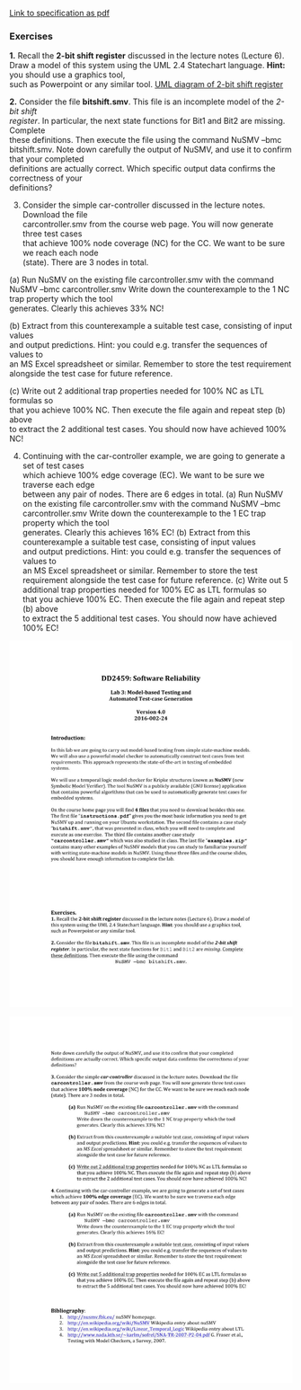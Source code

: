 [Link to specification as pdf](misc/DD2459-lab3_2016.pdf)



### Exercises
**1.** Recall	the	**2-bit	shift	register** discussed	in	the	lecture	notes	(Lecture	6).	Draw	a	model	of
this	system	using	the	UML	2.4	Statechart	language.	**Hint:**	you	should	use	a graphics	tool,	
such	as	Powerpoint	or	any similar tool.
[UML diagram of 2-bit shift register](misc/2bitshift-UML.PNG)



**2.** Consider	the	file	**bitshift.smv**.	This	file	is	an	incomplete	model	of	the	_2-bit	shift	
register_.	In	particular,	the	next	state	functions	for	Bit1 and	Bit2 are	missing.	Complete	
these	definitions.	Then	execute	the	file	using	the	command	
NuSMV –bmc bitshift.smv.
Note	down	carefully	the	output	of	NuSMV,	and	use	it	to	confirm	that	your	completed	
definitions	are	actually	correct. Which	specific	output	data	confirms	the	correctness	of	your	
definitions?

3. Consider	the	simple	car-controller discussed	in	the	lecture	notes.	Download	the file	
carcontroller.smv from	the	course	web	page.	You	will	now	generate	three test	cases	
that	achieve	100%	node coverage (NC) for	the	CC.	We	want	to	be	sure	we	reach	each	node	
(state).	There	are	3	nodes	in	total.

  (a) Run	NuSMV	on	the	existing	file	carcontroller.smv with	the	command	
NuSMV –bmc carcontroller.smv
Write	down	the	counterexample to	the	1	NC	trap	property which	the	tool	
generates.	Clearly	this	achieves	33%	NC!

  (b) Extract	from	this	counterexample	a	suitable	test	case,	consisting	of	input	values	
and	output	predictions.	Hint:	you	could	e.g.	transfer	the	sequences	of	values	to	
an	MS Excel spreadsheet	or	similar.	Remember	to	store	the	test	requirement	
alongside	the	test	case	for	future	reference.

  (c) Write	out	2	additional	trap	properties needed	for	100%	NC	as	LTL	formulas	so	
that	you	achieve	100%	NC.	Then	execute	the	file	again	and	repeat	step	(b)	above	
to	extract	the	2	additional	test	cases.	You	should	now	have	achieved	100%	NC!


4.	Continuing	with	the	car-controller	example,	we	are	going	to	generate	a	set	of	test	cases	
which	achieve	100% edge	coverage (EC).	We	want	to	be	sure	we	traverse	each	edge	
between	any	pair	of	nodes.	There	are	6	edges	in	total.
  (a) Run	NuSMV	on	the	existing	file	carcontroller.smv with	the	command	
NuSMV –bmc carcontroller.smv
Write	down	the	counterexample to	the	1	EC	trap	property which	the	tool	
generates.	Clearly	this	achieves	16%	EC!
  (b) Extract	from	this	counterexample	a	suitable	test	case,	consisting	of	input	values	
and	output	predictions.	Hint:	you	could	e.g.	transfer	the	sequences	of	values	to	
an	MS Excel spreadsheet	or	similar.	Remember	to	store	the	test	requirement	
alongside	the	test	case	for	future	reference.
  (c) Write	out	5	additional	trap	properties needed	for	100%	EC	as	LTL	formulas	so	
that	you	achieve	100%	EC.	Then	execute	the	file	again	and	repeat	step	(b)	above	
to	extract	the	5 additional	test	cases.	You	should	now	have	achieved	100%	EC!




![page 1](misc/page1.jpg)


![page 2](misc/page2.jpg)
